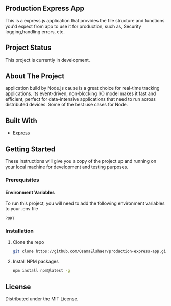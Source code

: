 ## Production Express App

This is a express.js application that provides the file structure and functions you'd expect from app to use it for production, such as, Security logging,handling errors, etc.

## Project Status

This project is currently in development.

<!-- ABOUT THE PROJECT -->

## About The Project

application build by Node.js cause is a great choice for real-time tracking applications. Its event-driven, non-blocking I/O model makes it fast and efficient, perfect for data-intensive applications that need to run across distributed devices. Some of the best use cases for Node.

## Built With

- [Express](https://expressjs.com/)

<!-- GETTING STARTED -->

## Getting Started

These instructions will give you a copy of the project up and running on your local machine for development and testing purposes.

### Prerequisites

#### Environment Variables

To run this project, you will need to add the following environment variables to your .env file

`PORT`

### Installation

1. Clone the repo
   ```sh
   git clone https://github.com/OsamaElshaer/production-express-app.git
   ```
2. Install NPM packages
   ```sh
   npm install npm@latest -g
   ```

<!-- LICENSE -->

## License

Distributed under the MIT License.
